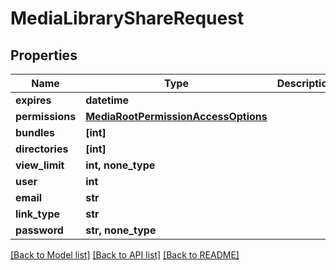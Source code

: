 # MediaLibraryShareRequest


## Properties
Name | Type | Description | Notes
------------ | ------------- | ------------- | -------------
**expires** | **datetime** |  | 
**permissions** | [**MediaRootPermissionAccessOptions**](MediaRootPermissionAccessOptions.md) |  | 
**bundles** | **[int]** |  | [optional] 
**directories** | **[int]** |  | [optional] 
**view_limit** | **int, none_type** |  | [optional] 
**user** | **int** |  | [optional] 
**email** | **str** |  | [optional] 
**link_type** | **str** |  | [optional] 
**password** | **str, none_type** |  | [optional] 

[[Back to Model list]](../#documentation-for-models) [[Back to API list]](../#documentation-for-api-endpoints) [[Back to README]](../)


